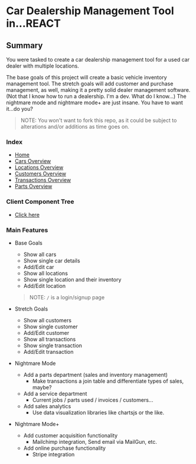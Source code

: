 # Car Dealership Management Tool in...REACT

## Summary

You were tasked to create a car dealership management tool for a used car dealer with multiple locations.

The base goals of this project will create a basic vehicle inventory management tool. The stretch goals will add customer and purchase management, as well, making it a pretty solid dealer management software. (Not that I know how to run a dealership. I'm a dev. What do I know...) The nightmare mode and nightmare mode+ are just insane. You have to want it...do you?

> NOTE: You won't want to fork this repo, as it could be subject to alterations and/or additions as time goes on.

### Index

- [Home](/)
- [Cars Overview](/cars_overview.md)
- [Locations Overview](/locations_overview.md)
- [Customers Overview](/customers_overview.md)
- [Transactions Overview](/transactions_overview.md)
- [Parts Overview](/parts_overview.md)

### Client Component Tree

- [Click here](https://www.lucidchart.com/invitations/accept/6b87f693-f0fd-451e-8e94-72eef2d629aa)

### Main Features

- Base Goals

  - Show all cars
  - Show single car details
  - Add/Edit car
  - Show all locations
  - Show single location and their inventory
  - Add/Edit location

  > NOTE: `/` is a login/signup page

- Stretch Goals

  - Show all customers
  - Show single customer
  - Add/Edit customer
  - Show all transactions
  - Show single transaction
  - Add/Edit transaction

- Nightmare Mode

  - Add a parts department (sales and inventory management)
    - Make transactions a join table and differentiate types of sales, maybe?
  - Add a service department
    - Current jobs / parts used / invoices / customers...
  - Add sales analytics
    - Use data visualization libraries like chartsjs or the like.

- Nightmare Mode+

  - Add customer acquisition functionality
    - Mailchimp integration, Send email via MailGun, etc.
  - Add online purchase functionality
    - Stripe integration
